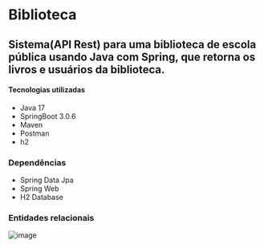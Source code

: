 # Biblioteca
## Sistema(API Rest) para uma biblioteca de escola pública usando Java com Spring, que retorna os livros e usuários da biblioteca.

#### Tecnologias utilizadas
- Java 17
- SpringBoot 3.0.6
- Maven
- Postman 
- h2 
 
 ### Dependências
  - Spring Data Jpa 
  - Spring Web
  - H2 Database 

### Entidades relacionais

![image](https://imgur.com/0KKmQig.png)

